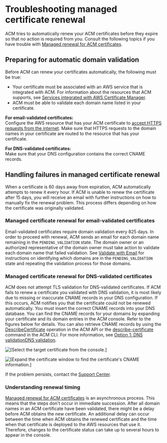 # Troubleshooting managed certificate renewal<a name="troubleshooting-renewal"></a>

ACM tries to automatically renew your ACM certificates before they expire so that no action is required from you\. Consult the following topics if you have trouble with [Managed renewal for ACM certificates](managed-renewal.md)\. 

## Preparing for automatic domain validation<a name="troubleshooting-renewal-domain-validation"></a>

Before ACM can renew your certificates automatically, the following must be true:
+ Your certificate must be associated with an AWS service that is integrated with ACM\. For information about the resources that ACM supports, see [Services integrated with AWS Certificate Manager](acm-services.md)\.
+ ACM must be able to validate each domain name listed in your certificate\.

**For email\-validated certificates:**  
Configure the AWS resource that has your ACM certificate to [accept HTTPS requests from the internet](https://docs.aws.amazon.com/AWSEC2/latest/UserGuide/authorizing-access-to-an-instance.html)\. Make sure that HTTPS requests to the domain names in your certificate are routed to the resource that has your certificate\.

**For DNS\-validated certificates:**  
Make sure that your DNS configuration contains the correct CNAME records\.

## Handling failures in managed certificate renewal<a name="troubleshooting-automatic-renewal"></a>

When a certificate is 60 days away from expiration, ACM automatically attempts to renew it every hour\. If ACM is unable to renew the certificate after 15 days, you will receive an email with further instructions on how to manually fix the renewal problem\. This process differs depending on how the certificate was originally validated\.

### Managed certificate renewal for email\-validated certificates<a name="troubleshooting-renewal-email-validation-failure"></a>

Email\-validated certificates require domain validation every 825 days\. In order to proceed with renewal, ACM sends an email for each domain name remaining in the `PENDING_VALIDATION` state\. The domain owner or an authorized representative of the domain owner must take action to validate each domain name that failed validation\. See [Validate with Email](email-validation.md) for instructions on identifying which domains are in the `PENDING_VALIDATION` state and repeating the validation process for those domains\.

### Managed certificate renewal for DNS\-validated certificates<a name="troubleshooting-renewal-domain-validation-failure"></a>

ACM does not attempt TLS validation for DNS\-validated certificates\. If ACM fails to renew a certificate you validated with DNS validation, it is most likely due to missing or inaccurate CNAME records in your DNS configuration\. If this occurs, ACM notifies you that the certificate could not be renewed automatically\. You must insert the correct CNAME records into your DNS database\. You can find the CNAME records for your domains by expanding your certificate and its domain entries in the ACM console\. Refer to the figures below for details\. You can also retrieve CNAME records by using the [DescribeCertificate](https://docs.aws.amazon.com/acm/latest/APIReference/API_DescribeCertificate.html) operation in the ACM API or the [describe\-certificate](https://docs.aws.amazon.com/cli/latest/reference/acm/describe-certificate.html) command in the ACM CLI\. For more information, see [Option 1: DNS validationDNS validation](dns-validation.md)\.

![\[Select the target certificate from the console.\]](http://docs.aws.amazon.com/acm/latest/userguide/images/Dns-renewal-1.png)

![\[Expand the certificate window to find the certificate's CNAME information.\]](http://docs.aws.amazon.com/acm/latest/userguide/images/Dns-renewal-2.png)

If the problem persists, contact the [Support Center](https://console.aws.amazon.com/support)\.

### Understanding renewal timing<a name="troubleshooting-renewal-domain-async"></a>

[Managed renewal for ACM certificates](managed-renewal.md) is an asynchronous process\. This means that the steps don't occur in immediate succession\. After all domain names in an ACM certificate have been validated, there might be a delay before ACM obtains the new certificate\. An additional delay can occur between the time when ACM obtains the renewed certificate and the time when that certificate is deployed to the AWS resources that use it\. Therefore, changes to the certificate status can take up to several hours to appear in the console\. 